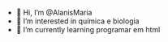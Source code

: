 - 👋 Hi, I’m @AlanisMaria
- 👀 I’m interested in química e biologia
- 🌱 I’m currently learning programar em html

<!---
AlanisMaria/AlanisMaria is a ✨ special ✨ repository because its `README.md` (this file) appears on your GitHub profile.
You can click the Preview link to take a look at your changes.
--->
